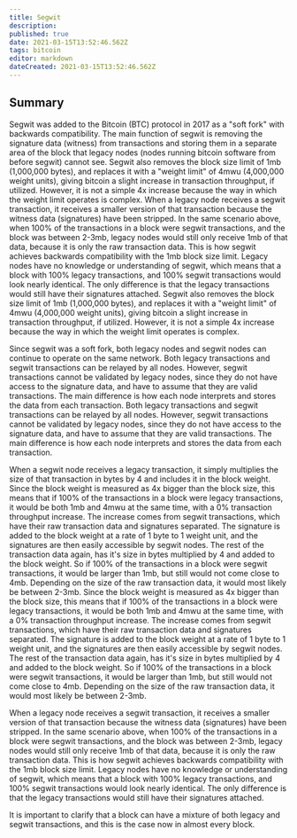 ```yaml
---
title: Segwit
description:
published: true
date: 2021-03-15T13:52:46.562Z
tags: bitcoin
editor: markdown
dateCreated: 2021-03-15T13:52:46.562Z
---
```


## Summary

Segwit was added to the Bitcoin (BTC) protocol in 2017 as a "soft fork" with backwards compatibility. The main function of segwit is removing the signature data (witness) from transactions and storing them in a separate area of the block that legacy nodes (nodes running bitcoin software from before segwit) cannot see. Segwit also removes the block size limit of 1mb (1,000,000 bytes), and replaces it with a "weight limit" of 4mwu (4,000,000 weight units), giving bitcoin a slight increase in transaction throughput, if utilized. However, it is not a simple 4x increase because the way in which the weight limit operates is complex. When a legacy node receives a segwit transaction, it receives a smaller version of that transaction because the witness data (signatures) have been stripped. In the same scenario above, when 100% of the transactions in a block were segwit transactions, and the block was between 2-3mb, legacy nodes would still only receive 1mb of that data, because it is only the raw transaction data. This is how segwit achieves backwards compatibility with the 1mb block size limit. Legacy nodes have no knowledge or understanding of segwit, which means that a block with 100% legacy transactions, and 100% segwit transactions would look nearly identical. The only difference is that the legacy transactions would still have their signatures attached. Segwit also removes the block size limit of 1mb (1,000,000 bytes), and replaces it with a "weight limit" of 4mwu (4,000,000 weight units), giving bitcoin a slight increase in transaction throughput, if utilized. However, it is not a simple 4x increase because the way in which the weight limit operates is complex.

Since segwit was a soft fork, both legacy nodes and segwit nodes can continue to operate on the same network. Both legacy transactions and segwit transactions can be relayed by all nodes. However, segwit transactions cannot be validated by legacy nodes, since they do not have access to the signature data, and have to assume that they are valid transactions. The main difference is how each node interprets and stores the data from each transaction. Both legacy transactions and segwit transactions can be relayed by all nodes. However, segwit transactions cannot be validated by legacy nodes, since they do not have access to the signature data, and have to assume that they are valid transactions. The main difference is how each node interprets and stores the data from each transaction.

When a segwit node receives a legacy transaction, it simply multiplies the size of that transaction in bytes by 4 and includes it in the block weight. Since the block weight is measured as 4x bigger than the block size, this means that if 100% of the transactions in a block were legacy transactions, it would be both 1mb and 4mwu at the same time, with a 0% transaction throughput increase. The increase comes from segwit transactions, which have their raw transaction data and signatures separated. The signature is added to the block weight at a rate of 1 byte to 1 weight unit, and the signatures are then easily accessible by segwit nodes. The rest of the transaction data again, has it's size in bytes multiplied by 4 and added to the block weight. So if 100% of the transactions in a block were segwit transactions, it would be larger than 1mb, but still would not come close to 4mb. Depending on the size of the raw transaction data, it would most likely be between 2-3mb. Since the block weight is measured as 4x bigger than the block size, this means that if 100% of the transactions in a block were legacy transactions, it would be both 1mb and 4mwu at the same time, with a 0% transaction throughput increase. The increase comes from segwit transactions, which have their raw transaction data and signatures separated. The signature is added to the block weight at a rate of 1 byte to 1 weight unit, and the signatures are then easily accessible by segwit nodes. The rest of the transaction data again, has it's size in bytes multiplied by 4 and added to the block weight. So if 100% of the transactions in a block were segwit transactions, it would be larger than 1mb, but still would not come close to 4mb. Depending on the size of the raw transaction data, it would most likely be between 2-3mb.

When a legacy node receives a segwit transaction, it receives a smaller version of that transaction because the witness data (signatures) have been stripped. In the same scenario above, when 100% of the transactions in a block were segwit transactions, and the block was between 2-3mb, legacy nodes would still only receive 1mb of that data, because it is only the raw transaction data. This is how segwit achieves backwards compatibility with the 1mb block size limit. Legacy nodes have no knowledge or understanding of segwit, which means that a block with 100% legacy transactions, and 100% segwit transactions would look nearly identical. The only difference is that the legacy transactions would still have their signatures attached.

It is important to clarify that a block can have a mixture of both legacy and segwit transactions, and this is the case now in almost every block.
